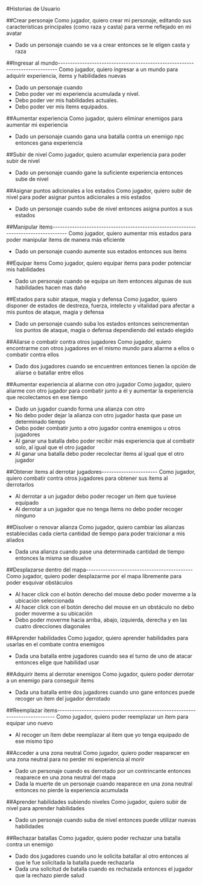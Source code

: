 #Historias de Usuario

##Crear personaje
Como jugador, quiero crear mi personaje, editando sus características principales (como raza y casta) para verme reflejado en mi avatar

* Dado un personaje cuando se va a crear entonces se le eligen casta y raza


##Ingresar al mundo-----------------------------------------------------------------------------
Como jugador, quiero ingresar a un mundo para adquirir experiencia, items y habilidades nuevas

* Dado un personaje cuando
* Debo poder ver mi experiencia acumulada y nivel.
* Debo poder ver mis habilidades actuales.
* Debo poder ver mis ítems equipados.

##Aumentar experiencia
Como jugador, quiero eliminar enemigos para aumentar mi experiencia

* Dado un personaje cuando gana una batalla contra un enemigo npc entonces gana experiencia

##Subir de nivel
Como jugador, quiero acumular experiencia para poder subir de nivel

* Dado un personaje cuando gane la suficiente experiencia entonces sube de nivel


##Asignar puntos adicionales a los estados
Como jugador, quiero subir de nivel para poder asignar puntos adicionales a mis estados

* Dado un personaje cuando sube de nivel entonces asigna puntos a sus estados


##Manipular items------------------------------------------------------------------------------------
Como jugador, quiero aumentar mis estados para poder manipular ítems de manera más eficiente

* Dado un personaje cuando aumente sus estados entonces sus items

##Equipar items
Como jugador, quiero equipar items para poder potenciar mis habilidades

* Dado un personaje cuando se equipa un item entonces algunas de sus habilidades hacen mas daño

##Estados para subir ataque, magia y defensa
Como jugador, quiero disponer de estados de destreza, fuerza, intelecto y vitalidad para afectar a mis puntos de ataque, magia y defensa

* Dado un personaje cuando suba los estados entonces seincrementan los puntos de ataque, magia o defensa dependiendo del estado elegido

##Aliarse o combatir contra otros jugadores
Como jugador, quiero encontrarme con otros jugadores en el mismo mundo para aliarme a ellos o combatir contra ellos

* Dado dos jugadores cuando se encuentren entonces tienen la opción de aliarse o batallar entre ellos

##Aumentar experiencia al aliarme con otro jugador
Como jugador, quiero aliarme con otro jugador para combatir junto a él y aumentar la experiencia que recolectamos en ese tiempo

* Dado un jugador cuando forma una alianza con otro 
* No debo poder dejar la alianza con otro jugador hasta que pase un determinado tiempo
* Debo poder combatir junto a otro jugador contra enemigos u otros jugadores
* Al ganar una batalla debo poder recibir más experiencia que al combatir solo, al igual que el otro jugador
* Al ganar una batalla debo poder recolectar ítems al igual que el otro jugador

##Obtener items al derrotar jugadores-----------------------
Como jugador, quiero combatir contra otros jugadores para obtener sus ítems al derrotarlos

* Al derrotar a un jugador debo poder recoger un ítem que tuviese equipado
* Al derrotar a un jugador que no tenga ítems no debo poder recoger ninguno

##Disolver o renovar alianza
Como jugador, quiero cambiar las alianzas establecidas cada cierta cantidad de tiempo para poder traicionar a mis aliados

* Dada una alianza cuando pase una determinada cantidad de tiempo entonces la misma se disuelve 

##Desplazarse dentro del mapa--------------------------------------------
Como jugador, quiero poder desplazarme por el mapa libremente para poder esquivar obstáculos

* Al hacer click con el botón derecho del mouse debo poder moverme a la ubicación seleccionada
* Al hacer click con el botón derecho del mouse en un obstáculo no debo poder moverme a su ubicación
* Debo poder moverme hacia arriba, abajo, izquierda, derecha y en las cuatro direcciones diagonales 

##Aprender habilidades
Como jugador, quiero aprender habilidades para usarlas en el combate contra enemigos

* Dada una batalla entre jugadores cuando sea el turno de uno de atacar entonces elige que habilidad usar


##Adquirir items al derrotar enemigos
Como jugador, quiero poder derrotar a un enemigo para conseguir ítems 

* Dada una batalla entre dos jugadores cuando uno gane entonces puede recoger un item del jugador derrotado

##Reemplazar items-----------------------------------------------------------------------------
Como jugador, quiero poder reemplazar un item para equipar uno nuevo

* Al recoger un ítem debe reemplazar al ítem que yo tenga equipado de ese mismo tipo

##Acceder a una zona neutral
Como jugador, quiero poder reaparecer en una zona neutral para no perder mi experiencia al morir

* Dado un personaje cuando es derrotado por un contrincante entonces reaparece en una zona neutral del mapa 
* Dada la muerte de un personaje cuando reaparece en una zona neutral entonces no pierde la experiencia acumulada


##Aprender habilidades subiendo niveles
Como jugador, quiero subir de nivel para aprender habilidades  

* Dado un personaje cuando suba de nivel entonces puede utilizar nuevas habilidades


##Rechazar batallas
Como jugador, quiero poder rechazar una batalla contra un enemigo

*  Dado dos jugadores cuando uno le solicita batallar al otro entonces al que le fue solicitada la batalla puede rechazarla 
*  Dada una solicitud de batalla cuando es rechazada entonces el jugador que la rechazo pierde salud
